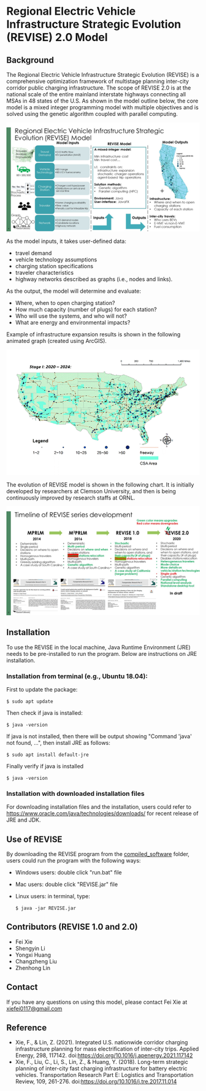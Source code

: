 # Regional Electric Vehicle Infrastructure Strategic Evolution (REVISE) 2.0 Model

## Background

The Regional Electric Vehicle Infrastructure Strategic Evolution (REVISE) is a comprehensive optimization framework of multistage planning inter-city corridor public charging infrastructure. The scope of REVISE 2.0 is at the national scale of the entire mainland interstate highways connecting all MSAs in 48 states of the U.S. As shown in the model outline below, the core model is a mixed integer programming model with multiple objectives and is solved using the genetic algorithm coupled with parallel computing. 

![GitHub Logo](/image/framework.jpg)

As the model inputs, it takes user-defined data:

  * travel demand
  * vehicle technology assumptions
  * charging station specifications
  * traveler characteristics
  * highway networks described as graphs (i.e., nodes and links). 

As the output, the model will determine and evaluate:

  * Where, when  to open charging station?
  * How much capacity (number of plugs) for each station?
  * Who will use the systems, and who will not?
  * What are energy and environmental impacts?

Example of infrastructure expansion results is shown in the following animated graph (created using ArcGIS).

![GitHub Logo](/image/transition_map.gif)
  
The evolution of REVISE model is shown in the following chart. It is initially developed by researchers at Clemson University, and then is being continuously improved by research staffs at ORNL.

![GitHub Logo](/image/evolution.jpg)

## Installation

To use the REVISE in the local machine, Java Runtime Environment (JRE) needs to be pre-installed to run the program. Below are instructions on JRE installation.

### Installation from terminal (e.g., Ubuntu 18.04):

First to update the package:

	$ sudo apt update
	
Then check if java is installed:

	$ java -version
	
If java is not installed, then there will be output showing "Command 'java' not found, ...", then install JRE as follows:

	$ sudo apt install default-jre
	
Finally verify if java is installed

	$ java -version
	
### Installation with downloaded installation files 

For downloading installation files and the installation, users could refer to https://www.oracle.com/java/technologies/downloads/ for recent release of JRE and JDK.

## Use of REVISE

By downloading the REVISE program from the [compiled_software](/compiled_software/REVISE_2_0/) folder, users could run the program with the following ways:

  * Windows users: double click "run.bat" file
  * Mac users: double click "REVISE.jar" file
  * Linux users: in terminal, type:
  
		$ java -jar REVISE.jar
 





## Contributors (REVISE 1.0 and 2.0)
- Fei Xie 
- Shengyin Li
- Yongxi Huang
- Changzheng Liu
- Zhenhong Lin 

## Contact 
If you have any questions on using this model, please contact Fei Xie at <xiefei0117@gmail.com>

## Reference
  * Xie, F., & Lin, Z. (2021). Integrated U.S. nationwide corridor charging infrastructure planning for mass electrification of inter-city trips. Applied Energy, 298, 117142. doi:https://doi.org/10.1016/j.apenergy.2021.117142
  * Xie, F., Liu, C., Li, S., Lin, Z., & Huang, Y. (2018). Long-term strategic planning of inter-city fast charging infrastructure for battery electric vehicles. Transportation Research Part E: Logistics and Transportation Review, 109, 261-276. doi:https://doi.org/10.1016/j.tre.2017.11.014
 
